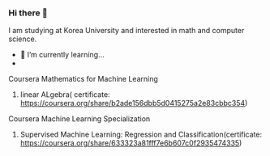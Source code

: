 ### Hi there 👋
I am studying at Korea University and interested in math and computer science.

- 🌱 I’m currently learning...
- 
Coursera Mathematics for Machine Learning 
1. linear ALgebra( certificate: https://coursera.org/share/b2ade156dbb5d0415275a2e83cbbc354)

Coursera Machine Learning Specialization
1. Supervised Machine Learning: Regression and Classification(certificate: https://coursera.org/share/633323a81fff7e6b607c0f2935474335)
<!--
**minyeoong/minyeoong** is a ✨ _special_ ✨ repository because its `README.md` (this file) appears on your GitHub profile.

Here are some ideas to get you started:

- 🔭 I’m currently working on ...
- 🌱 I’m currently learning ...
- 👯 I’m looking to collaborate on ...
- 🤔 I’m looking for help with ...
- 💬 Ask me about ...
- 📫 How to reach me: ...
- 😄 Pronouns: ...
- ⚡ Fun fact: ...
-->
